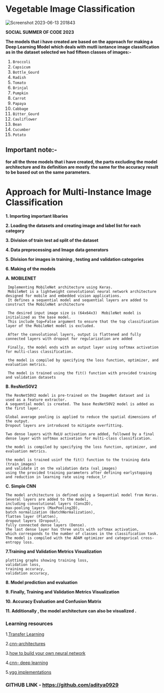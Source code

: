 # Vegetable Image Classification

![Screenshot 2023-06-13 201843](https://github.com/aditya0929/vegetable-image-classification/assets/127277877/42525e1b-8d7a-41c7-8e06-dd2287548b64)


**SOCIAL SUMMER OF CODE 2023**

**The models that i have created are based on the approach for making a Deep Learning Model which deals with mutli isntance image classification as in the dataset selected we had fifteen classes of images:-**

1. `Broccoli`
2. `Capsicum`
3. `Bottle_Gourd`
4. `Radish`
5. `Tomato`
6. `Brinjal`
7. `Pumpkin`
8. `Carrot`
9. `Papaya`
10. `Cabbage`
11. `Bitter_Gourd`
12. `Cauliflower`
13. `Bean`
14. `Cucumber`
15. `Potato`

## Important note:-
**for all the three models that i have created, the parts excluding the model architecture and its definition are mostly the same for the accuracy result to be based out on the same parameters.**


# Approach for Multi-Instance Image Classification

**1. Importing important libaries**

**2. Loading the datasets and creating image and label list for each category** 

**3. Division of train test ad split of the dataset**

**4. Data preprocessing and Image data generators**

**5. Division for images in training , testing and validation categories**

**6. Making of the models**

  **A. MOBILENET**
     
     
     Implementing MobileNet architecture using Keras. 
     MobileNet is a lightweight convolutional neural network architecture designed for mobile and embedded vision applications.
     It defines a sequential model and sequential layers are added to construct the MobileNet architecture
     
     The desired input image size is (64x64x3)  MobileNet model is initialized as the base model. 
     This include_top=False argument to ensure that the top classification layer of the MobileNet model is excluded.
     
     After the convolutional layers, output is flattened and fully connected layers with dropout for regularization are added  
     
     Finally, the model ends with an output layer using softmax activation for multi-class classification.
     
     the model is compiled by specifying the loss function, optimizer, and evaluation metrics.
     
     The model is trained using the fit() function with provided training and validation datasets
     
   **B. ResNet50V2**
   
   
    The ResNet50V2 model is pre-trained on the ImageNet dataset and is used as a feature extractor.
    A sequential model is created. The base ResNet50V2 model is added as the first layer. 
    
    Global average pooling is applied to reduce the spatial dimensions of the output.
    Dropout layers are introduced to mitigate overfitting. 
    
    Two dense layers with ReLU activation are added, followed by a final dense layer with softmax activation for multi-class classification.
   
    the model is compiled by specifying the loss function, optimizer, and evaluation metrics.
    
    the model is trained usinf the fit() function to the training data (train_images)
    and validate it on the validation data (val_images) 
    using the provided training parameters after defining earlystopping and reduction in learning rate using reduce_lr
   
   **C. Simple CNN**
   
   
    The model architecture is defined using a Sequential model from Keras. 
    Several layers are added to the model,
    including convolutional layers (Conv2D), 
    max-pooling layers (MaxPooling2D), 
    batch normalization (BatchNormalization), 
    flatten layer (Flatten), 
    dropout layers (Dropout),
    fully connected dense layers (Dense). 
    The last dense layer has three units with softmax activation, 
    which corresponds to the number of classes in the classification task.
    The model is compiled with the ADAM optimizer and categorical cross-entropy loss.
   
**7.Training and Validation Metrics Visualization**
 
 
    plotting graphs showing training loss,
    validation loss,
    training accuracy,
    validation accuracy,
   
    
**8.  Model prediction and evaluation**

**9.  Finally, Training and Validation Metrics Visualization**

**10. Accuracy Evaluation and Confusion Matrix**

**11. Additionally , the model architecture can also be visualized .**

### Learning resources 
  
  
  1.[Transfer Learning](https://towardsdatascience.com/a-comprehensive-hands-on-guide-to-transfer-learning-with-real-world-applications-in-deep-learning-212bf3b2f27a)
  
  2.[cnn-architectures](https://medium.com/@RaghavPrabhu/cnn-architectures-lenet-alexnet-vgg-googlenet-and-resnet-7c81c017b848)
  
  3.[how to build your own neural network](https://medium.com/towards-data-science/how-to-build-your-own-neural-network-from-scratch-in-python-68998a08e4f6)
  
  4.[cnn- deep learning](https://medium.com/@RaghavPrabhu/understanding-of-convolutional-neural-network-cnn-deep-learning-99760835f148)
  
  5.[vgg implementations](https://medium.com/towards-data-science/step-by-step-vgg16-implementation-in-keras-for-beginners-a833c686ae6c)

 ### GITHUB LINK - https://github.com/aditya0929




